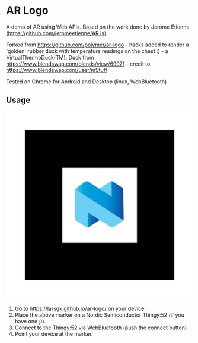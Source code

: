 # AR Logo

A demo of AR using Web APIs. Based on the work done by Jerome Etienne (https://github.com/jeromeetienne/AR.js).

Forked from https://github.com/polymer/ar-logo - hacks added to render a 'golden' rubber duck with temperature readings on the chest :) - a VirtualThermoDuck(TM).  Duck from https://www.blendswap.com/blends/view/69071 - credit to https://www.blendswap.com/user/mStuff 

Tested on Chrome for Android and Desktop (linux, WebBluetooth)

## Usage

![Marker image](marker/nordicpatt3.png)

1. Go to https://larsgk.github.io/ar-logo/ on your device.
2. Place the above marker on a Nordic Semiconductor Thingy:52 (if you have one ;)).
3. Connect to the Thingy:52 via WebBluetooth (push the connect button)
3. Point your device at the marker.
